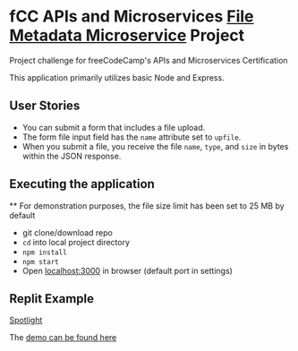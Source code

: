 # fCC APIs and Microservices [File Metadata Microservice](https://www.freecodecamp.org/learn/apis-and-microservices/apis-and-microservices-projects/file-metadata-microservice) Project

Project challenge for freeCodeCamp's APIs and Microservices Certification

This application primarily utilizes basic Node and Express.

## User Stories
* You can submit a form that includes a file upload.
* The form file input field has the `name` attribute set to `upfile`.
* When you submit a file, you receive the file `name`, `type`, and `size` in bytes within the JSON response.


## Executing the application
** For demonstration purposes, the file size limit has been set to 25 MB by default
* git clone/download repo
* `cd` into local project directory
* `npm install`
* `npm start`
* Open [localhost:3000](http://localhost:3000) in browser (default port in settings)

## Replit Example
[Spotlight](https://replit.com/@allemandi/fCC-File-Metadata-Microservice-Project)

The [demo can be found here](https://fCC-File-Metadata-Microservice-Project.allemandi.repl.co)